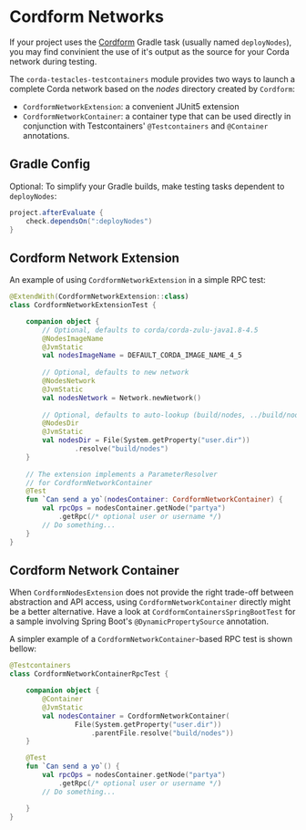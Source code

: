 
# Cordform Networks 

If your project uses the [Cordform](https://docs.corda.net/docs/corda-os/4.5/generating-a-node.html#tasks-using-the-cordform-plug-in) 
Gradle task (usually named `deployNodes`), you may find convinient the 
use of it's output as the source for your Corda network during testing. 

The `corda-testacles-testcontainers` 
module provides two ways to launch a complete Corda network 
based on the _nodes_ directory created by `Cordform`:

- `CordformNetworkExtension`: a convenient JUnit5 extension 
- `CordformNetworkContainer`: a container type that can be used directly 
in conjunction with Testcontainers' `@Testcontainers` and `@Container` annotations. 

## Gradle Config

Optional: To simplify your Gradle builds, make testing tasks dependent to `deployNodes`:

```groovy
project.afterEvaluate {
    check.dependsOn(":deployNodes")
}
```  


## Cordform Network Extension

An example of using `CordformNetworkExtension` in a simple 
RPC test:

```kotlin
@ExtendWith(CordformNetworkExtension::class)
class CordformNetworkExtensionTest {

    companion object {
        // Optional, defaults to corda/corda-zulu-java1.8-4.5
        @NodesImageName
        @JvmStatic
        val nodesImageName = DEFAULT_CORDA_IMAGE_NAME_4_5
    
        // Optional, defaults to new network
        @NodesNetwork
        @JvmStatic
        val nodesNetwork = Network.newNetwork()
    
        // Optional, defaults to auto-lookup (build/nodes, ../build/nodes)
        @NodesDir
        @JvmStatic
        val nodesDir = File(System.getProperty("user.dir"))
                .resolve("build/nodes")
    }
    
    // The extension implements a ParameterResolver 
    // for CordformNetworkContainer 
    @Test
    fun `Can send a yo`(nodesContainer: CordformNetworkContainer) {
        val rpcOps = nodesContainer.getNode("partya")
            .getRpc(/* optional user or username */)
        // Do something...
    }
}
```

## Cordform Network Container

When `CordformNodesExtension` does not provide the right trade-off between 
abstraction and API access, using `CordformNetworkContainer` directly might 
be a better alternative. Have a look at `CordformContainersSpringBootTest` 
for a sample  involving Spring Boot's `@DynamicPropertySource` annotation.

A simpler example of a `CordformNetworkContainer`-based RPC test is shown bellow:

```kotlin
@Testcontainers
class CordformNetworkContainerRpcTest {

    companion object {
        @Container 
        @JvmStatic
        val nodesContainer = CordformNetworkContainer(
                File(System.getProperty("user.dir"))
                    .parentFile.resolve("build/nodes"))
    }

    @Test
    fun `Can send a yo`() {
        val rpcOps = nodesContainer.getNode("partya")
            .getRpc(/* optional user or username */)
        // Do something...

    }
}
```